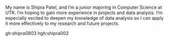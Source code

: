 My name is Shipra Patel, and I’m a junior majoring in Computer Science at UTK. I’m hoping to gain more experience in projects and data analysis. I’m especially excited to deepen my knowledge of data analysis so I can apply it more effectively to my research and future projects.

gh:shipra0803 hgh:shipra002
